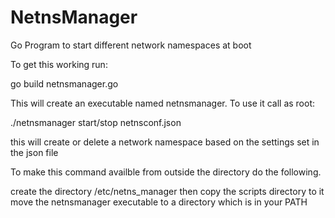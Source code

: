# NetnsManager
Go Program to start different network namespaces at boot

To get this working run:

go build netnsmanager.go

This will create an executable named netnsmanager.
To use it call as root:

./netnsmanager start/stop netnsconf.json 

this will create or delete a network namespace based on the settings set in the json file 

To make this command availble from outside the directory do the following.

create the directory /etc/netns_manager
then copy the scripts directory to it
move the netnsmanager executable to a directory which is in your PATH
